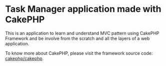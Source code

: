 # Task Manager application made with CakePHP

This is an application to learn and understand MVC pattern using CakePHP Framework and be involve from the scratch and all the layers of a web application. 

To know more about CakePHP, please visit the framework source code: [cakephp/cakephp](https://github.com/cakephp/cakephp).